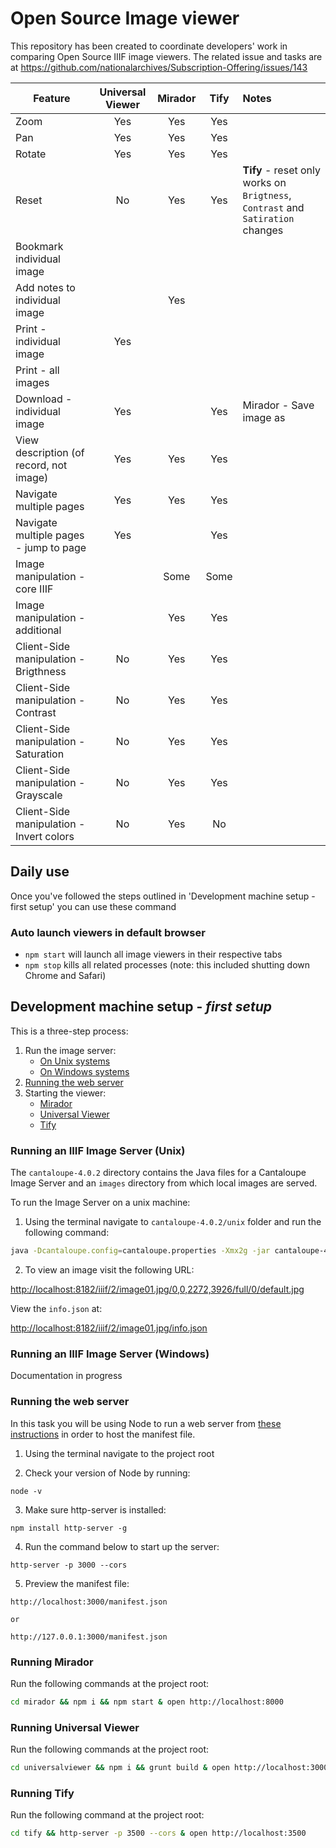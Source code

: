 # Open Source Image viewer

This repository has been created to coordinate developers' work in comparing Open Source IIIF image viewers. The related issue and tasks are at https://github.com/nationalarchives/Subscription-Offering/issues/143

| Feature                                   | Universal Viewer  | Mirador   | Tify   | Notes
| -------------                             |:-------------:    | :-:       | :-:    | :----
| Zoom                                      | Yes               |  Yes      | Yes    |
| Pan                                       | Yes               |  Yes      | Yes    |
| Rotate                                    | Yes               |  Yes      | Yes    |
| Reset                                     | No 	        |  Yes      | Yes    |**Tify** - reset only works on `Brigtness`, `Contrast` and `Satiration` changes
| Bookmark individual image                 |                   |           |        |
| Add notes to individual image             |                   |  Yes      |        |
| Print - individual image                  | Yes               |           |        |
| Print - all images                        |                   |           |        |
| Download - individual image               | Yes               |           | Yes    | Mirador - Save image as
| View description (of record, not image)   | Yes               |  Yes      | Yes    |
| Navigate multiple pages                   | Yes               |  Yes      | Yes    |
| Navigate multiple pages - jump to page    | Yes               |           | Yes    |
| Image manipulation - core IIIF            |                   |  Some     | Some   |
| Image manipulation - additional           |                   |  Yes      | Yes    |
| Client-Side manipulation - Brigthness     | No     		|  Yes      | Yes    |
| Client-Side manipulation - Contrast       | No 		|  Yes      | Yes    |
| Client-Side manipulation - Saturation     | No		|  Yes      | Yes    |
| Client-Side manipulation - Grayscale      | No		|  Yes      | Yes    |
| Client-Side manipulation - Invert colors  | No		|  Yes      | No     |

## Daily use

Once you've followed the steps outlined in 'Development machine setup - first setup' you can use these command

### Auto launch viewers in default browser

* `npm start` will launch all image viewers in their respective tabs
* `npm stop` kills all related processes (note: this included shutting down Chrome and Safari)

## Development machine setup - _first setup_

This is a three-step process:

1. Run the image server:
	* [On Unix systems](#running-an-iiif-image-server-unix)
	* [On Windows systems](#running-an-iiif-image-server-windows)
2. [Running the web server](#running-the-web-server)
3. Starting the viewer:
	* [Mirador](#running-mirador)
	* [Universal Viewer](#running-universal-viewer)
	* [Tify](#running-tify)

### Running an IIIF Image Server (Unix)

The `cantaloupe-4.0.2` directory contains the Java files for a Cantaloupe Image Server and an `images` directory from which local images are served. 

To run the Image Server on a unix machine:

1. Using the terminal navigate to `cantaloupe-4.0.2/unix` folder and run the following command:

```bash
java -Dcantaloupe.config=cantaloupe.properties -Xmx2g -jar cantaloupe-4.0.2.war
```

2. To view an image visit the following URL: 

[http://localhost:8182/iiif/2/image01.jpg/0,0,2272,3926/full/0/default.jpg](http://localhost:8182/iiif/2/image01.jpg/0,0,2272,3926/full/0/default.jpg)

View the `info.json` at: 

[http://localhost:8182/iiif/2/image01.jpg/info.json](http://localhost:8182/iiif/2/image01.jpg/info.json)

### Running an IIIF Image Server (Windows)

Documentation in progress

### Running the web server

In this task you will be using Node to run a web server from [these instructions](http://ronallo.com/iiif-workshop-new/preparation/web-server.html#node) in order to host the manifest file.

1. Using the terminal navigate to the project root

2. Check your version of Node by running:
````
node -v
````

3. Make sure http-server is installed:
````
npm install http-server -g
````

4. Run the command below to start up the server:
````
http-server -p 3000 --cors
````

5. Preview the manifest file:
````
http://localhost:3000/manifest.json

or

http://127.0.0.1:3000/manifest.json
````

### Running Mirador

Run the following commands at the project root:
```bash
cd mirador && npm i && npm start & open http://localhost:8000
```

### Running Universal Viewer

Run the following commands at the project root:
```bash
cd universalviewer && npm i && grunt build & open http://localhost:3000/uv.html
```

### Running Tify

Run the following command at the project root:

```bash
cd tify && http-server -p 3500 --cors & open http://localhost:3500
```
